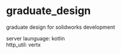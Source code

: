 # graduate_design
graduate design for solidworks development

server launguage: kotlin<br/>
http_util: vertx
